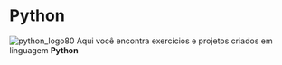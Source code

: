# Python
![python_logo80](https://user-images.githubusercontent.com/73141520/109432670-0c907000-79eb-11eb-81a5-27f3225da211.png)
Aqui você encontra exercícios e projetos criados em linguagem **Python**
 
